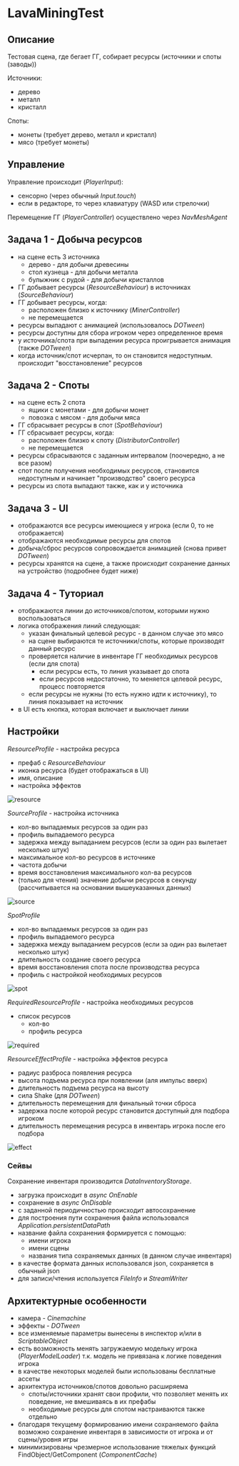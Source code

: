 # LavaMiningTest

## Описание
Тестовая сцена, где бегает ГГ, собирает ресурсы (источники и споты (заводы))

Источники:
- дерево
- металл
- кристалл

Споты:
- монеты (требует дерево, металл и кристалл)
- мясо (требует монеты)
  
## Управление
Управление происходит (*PlayerInput*):
- сенсорно (через обычный *Input.touch*)
- если в редакторе, то через клавиатуру (WASD или стрелочки)

Перемещение ГГ (*PlayerController*) осуществлено через *NavMeshAgent*

## Задача 1 - Добыча ресурсов
- на сцене есть 3 источника
  - дерево - для добычи древесины
  - стол кузнеца - для добычи металла
  - булыжник с рудой - для добычи кристаллов
- ГГ добывает ресурсы (*ResourceBehaviour*) в источниках (*SourceBehaviour*)
- ГГ добывает ресурсы, когда:
  - расположен близко к источнику (*MinerController*)
  - не перемещается
- ресурсы выпадают с анимацией (использовалось *DOTween*)
- ресурсы доступны для сбора игроком через определенное время
- у источника/спота при выпадении ресурса проигрывается анимация (также *DOTween*)
- когда источник/спот исчерпан, то он становится недоступным. происходит "восстановление" ресурсов
  
## Задача 2 - Споты
- на сцене есть 2 спота
  - ящики с монетами - для добычи монет
  - повозка с мясом - для добычи мяса
- ГГ сбрасывает ресурсы в спот (*SpotBehaviour*)
- ГГ сбрасывает ресурсы, когда:
  - расположен близко к споту (*DistributorController*)
  - не перемещается
- ресурсы сбрасываются с заданным интервалом (поочередно, а не все разом)
- спот после получения необходимых ресурсов, становится недоступным и начинает "производство" своего ресурса
- ресурсы из спота выпадают также, как и у источника

## Задача 3 - UI
- отображаются все ресурсы имеющиеся у игрока (если 0, то не отображается)
- отображаются необходимые ресурсы для спотов
- добыча/сброс ресурсов сопровождается анимацией (снова привет *DOTween*)
- ресурсы хранятся на сцене, а также происходит сохранение данных на устройство (подробнее будет ниже)

## Задача 4 - Туториал
- отображаются линии до источников/спотом, которыми нужно воспользоваться
- логика отображения линий следующая:
  - указан финальный целевой ресурс - в данном случае это мясо
  - на сцене выбираются те источники/споты, которые производят данный ресурс
  - проверяется наличие в инвентаре ГГ необходимых ресурсов (если для спота)
    - если ресурсы есть, то линия указывает до спота
    - если ресурсов недостаточно, то меняется целевой ресурс, процесс повторяется
  - если ресурсы не нужны (то есть нужно идти к источнику), то линия показывает на источник
- в UI есть кнопка, которая включает и выключает линии

## Настройки

*ResourceProfile* - настройка ресурса
- префаб с *ResourceBehaviour*
- иконка ресурса (будет отображаться в UI)
- имя, описание
- настройка эффектов

![resource]

*SourceProfile* - настройка источника
- кол-во выпадаемых ресурсов за один раз
- профиль выпадаемого ресурса
- задержка между выпаданием ресурсов (если за один раз вылетает несколько штук)
- максимальное кол-во ресурсов в источнике
- частота добычи
- время восстановления максимального кол-ва ресурсов
- (только для чтения) значение добычи ресурсов в секунду (рассчитывается на основании вышеуказанных данных)

![source]

*SpotProfile*
- кол-во выпадаемых ресурсов за один раз
- профиль выпадаемого ресурса
- задержка между выпаданием ресурсов (если за один раз вылетает несколько штук)
- длительность создание своего ресурса
- время восстановления спота после производства ресурса
- профиль с настройкой необходимых ресурсов

![spot]

*RequiredResourceProfile* - настройка необходимых ресурсов
- список ресурсов
  - кол-во 
  - профиль ресурса
  
![required]

*ResourceEffectProfile* - настройка эффектов ресурса
- радиус разброса появления ресурса
- высота подъема ресурса при появлении (аля импульс вверх)
- длительность подъема ресурса на высоту
- сила Shake (для *DOTween*)
- длительность перемещения для финальный точки сброса
- задержка после которой ресурс становится доступный для подбора игроком
- длительность перемещения ресурса в инвентарь игрока после его подбора

![effect]

[resource]:README/resource.png
[source]:README/source.png
[spot]:README/spot.png
[required]:README/required.png
[effect]:README/effect.png

### Сейвы

Сохранение инвентаря производится *DataInventoryStorage*.
- загрузка происходит в *async OnEnable*
- сохранение в *async OnDisable*
- с заданной периодичностью происходит автосохранение
- для построения пути сохранения файла использовался *Application.persistentDataPath*
- название файла сохранения формируется с помощью:
  - имени игрока
  - имени сцены
  - названия типа сохраняемых данных (в данном случае инвентаря)
- в качестве формата данных использовался json, сохраняется в обычный json
- для записи/чтения используется *FileInfo* и *StreamWriter*

## Архитектурные особенности
- камера - *Cinemachine*
- эффекты - *DOTween*
- все изменяемые параметры вынесены в инспектор и/или в *ScriptableObject*
- есть возможность менять загружаемую модельку игрока (*PlayerModelLoader*) т.к. модель не привязана к логике поведения игрока
- в качестве некоторых моделей были использованы бесплатные ассеты
- архитектура источников/спотов довольно расширяема
  - споты/источники хранят свои профили, что позволяет менять их поведение, не вмешиваясь в их префабы
  - необходимые ресурсы для спотом настраиваются также отдельно
- благодаря текущему формированию имени сохраняемого файла возможно сохранение инвентаря в зависимости от игрока и от сцены/уровня игры
- минимизированы чрезмерное использование тяжелых функций FindObject/GetComponent (*ComponentCache*)